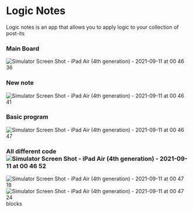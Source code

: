 # Logic Notes
Logic notes is an app that allows you to apply logic to your collection of post-its

### Main Board
![Simulator Screen Shot - iPad Air (4th generation) - 2021-09-11 at 00 46 36](https://user-images.githubusercontent.com/34553387/133002813-731006ac-3c55-4edd-ab83-642800f4f969.png)
### New note
![Simulator Screen Shot - iPad Air (4th generation) - 2021-09-11 at 00 46 41](https://user-images.githubusercontent.com/34553387/133002815-33fada9a-a8ba-4026-8d2f-1fffac974ef9.png)
### Basic program
![Simulator Screen Shot - iPad Air (4th generation) - 2021-09-11 at 00 46 47](https://user-images.githubusercontent.com/34553387/133002818-1b2f57ac-f7a1-43bd-8fd4-d845056a9078.png)
### All different code ![Simulator Screen Shot - iPad Air (4th generation) - 2021-09-11 at 00 46 52](https://user-images.githubusercontent.com/34553387/133002838-03636c1d-61b1-42ad-b9fc-d1c802334670.png)
![Simulator Screen Shot - iPad Air (4th generation) - 2021-09-11 at 00 47 19](https://user-images.githubusercontent.com/34553387/133002841-a394bd00-3826-4b94-a1c8-93dea611ab17.png)
![Simulator Screen Shot - iPad Air (4th generation) - 2021-09-11 at 00 47 24](https://user-images.githubusercontent.com/34553387/133002844-39ecee1b-34a3-4c1f-ba87-39a21dbac67c.png)
blocks
